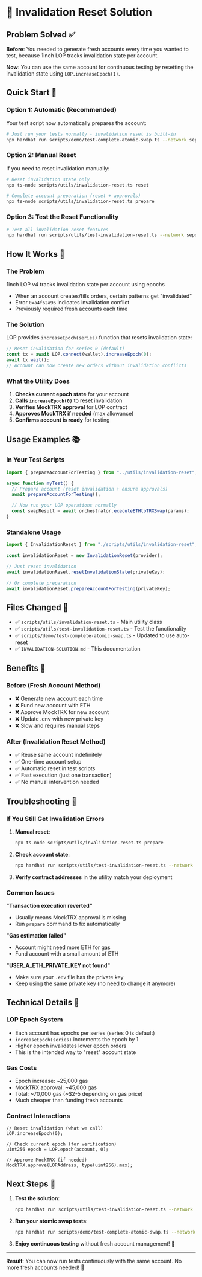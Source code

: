 # 🔄 Invalidation Reset Solution

## Problem Solved ✅

**Before**: You needed to generate fresh accounts every time you wanted to test, because 1inch LOP tracks invalidation state per account.

**Now**: You can use the same account for continuous testing by resetting the invalidation state using `LOP.increaseEpoch(1)`.

## Quick Start 🚀

### Option 1: Automatic (Recommended)

Your test script now automatically prepares the account:

```bash
# Just run your tests normally - invalidation reset is built-in
npx hardhat run scripts/demo/test-complete-atomic-swap.ts --network sepolia
```

### Option 2: Manual Reset

If you need to reset invalidation manually:

```bash
# Reset invalidation state only
npx ts-node scripts/utils/invalidation-reset.ts reset

# Complete account preparation (reset + approvals)
npx ts-node scripts/utils/invalidation-reset.ts prepare
```

### Option 3: Test the Reset Functionality

```bash
# Test all invalidation reset features
npx hardhat run scripts/utils/test-invalidation-reset.ts --network sepolia
```

## How It Works 🔧

### The Problem

1inch LOP v4 tracks invalidation state per account using epochs

- When an account creates/fills orders, certain patterns get "invalidated"
- Error `0xa4f62a96` indicates invalidation conflict
- Previously required fresh accounts each time

### The Solution

LOP provides `increaseEpoch(series)` function that resets invalidation state:

```typescript
// Reset invalidation for series 0 (default)
const tx = await LOP.connect(wallet).increaseEpoch(0);
await tx.wait();
// Account can now create new orders without invalidation conflicts
```

### What the Utility Does

1. **Checks current epoch state** for your account
2. **Calls `increaseEpoch(0)`** to reset invalidation
3. **Verifies MockTRX approval** for LOP contract
4. **Approves MockTRX if needed** (max allowance)
5. **Confirms account is ready** for testing

## Usage Examples 📚

### In Your Test Scripts

```typescript
import { prepareAccountForTesting } from "../utils/invalidation-reset";

async function myTest() {
  // Prepare account (reset invalidation + ensure approvals)
  await prepareAccountForTesting();

  // Now run your LOP operations normally
  const swapResult = await orchestrator.executeETHtoTRXSwap(params);
}
```

### Standalone Usage

```typescript
import { InvalidationReset } from "./scripts/utils/invalidation-reset";

const invalidationReset = new InvalidationReset(provider);

// Just reset invalidation
await invalidationReset.resetInvalidationState(privateKey);

// Or complete preparation
await invalidationReset.prepareAccountForTesting(privateKey);
```

## Files Changed 📁

- ✅ `scripts/utils/invalidation-reset.ts` - Main utility class
- ✅ `scripts/utils/test-invalidation-reset.ts` - Test the functionality
- ✅ `scripts/demo/test-complete-atomic-swap.ts` - Updated to use auto-reset
- ✅ `INVALIDATION-SOLUTION.md` - This documentation

## Benefits 🎯

### Before (Fresh Account Method)

- ❌ Generate new account each time
- ❌ Fund new account with ETH
- ❌ Approve MockTRX for new account
- ❌ Update .env with new private key
- ❌ Slow and requires manual steps

### After (Invalidation Reset Method)

- ✅ Reuse same account indefinitely
- ✅ One-time account setup
- ✅ Automatic reset in test scripts
- ✅ Fast execution (just one transaction)
- ✅ No manual intervention needed

## Troubleshooting 🔧

### If You Still Get Invalidation Errors

1. **Manual reset**:

   ```bash
   npx ts-node scripts/utils/invalidation-reset.ts prepare
   ```

2. **Check account state**:

   ```bash
   npx hardhat run scripts/utils/test-invalidation-reset.ts --network sepolia
   ```

3. **Verify contract addresses** in the utility match your deployment

### Common Issues

**"Transaction execution reverted"**

- Usually means MockTRX approval is missing
- Run `prepare` command to fix automatically

**"Gas estimation failed"**

- Account might need more ETH for gas
- Fund account with a small amount of ETH

**"USER_A_ETH_PRIVATE_KEY not found"**

- Make sure your `.env` file has the private key
- Keep using the same private key (no need to change it anymore)

## Technical Details 🔬

### LOP Epoch System

- Each account has epochs per series (series 0 is default)
- `increaseEpoch(series)` increments the epoch by 1
- Higher epoch invalidates lower epoch orders
- This is the intended way to "reset" account state

### Gas Costs

- Epoch increase: ~25,000 gas
- MockTRX approval: ~45,000 gas
- Total: ~70,000 gas (~$2-5 depending on gas price)
- Much cheaper than funding fresh accounts

### Contract Interactions

```solidity
// Reset invalidation (what we call)
LOP.increaseEpoch(0);

// Check current epoch (for verification)
uint256 epoch = LOP.epoch(account, 0);

// Approve MockTRX (if needed)
MockTRX.approve(LOPAddress, type(uint256).max);
```

## Next Steps 🚀

1. **Test the solution**:

   ```bash
   npx hardhat run scripts/utils/test-invalidation-reset.ts --network sepolia
   ```

2. **Run your atomic swap tests**:

   ```bash
   npx hardhat run scripts/demo/test-complete-atomic-swap.ts --network sepolia
   ```

3. **Enjoy continuous testing** without fresh account management! 🎉

---

**Result**: You can now run tests continuously with the same account. No more fresh accounts needed! 🚀
